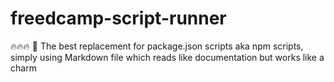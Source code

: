 # freedcamp-script-runner
🔥🔥🔥 💅 The best replacement for package.json scripts aka npm scripts, simply using Markdown file which reads like documentation but works like a charm
